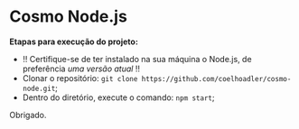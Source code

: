 # Cosmo Node.js

**Etapas para execução do projeto:**

- !! Certifique-se de ter instalado na sua máquina o Node.js, de preferência _uma versão atual_ !!
- Clonar o repositório: ```git clone https://github.com/coelhoadler/cosmo-node.git```;
- Dentro do diretório, execute o comando: ```npm start```;

Obrigado.
